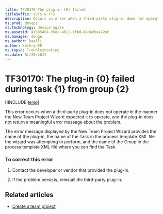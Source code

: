 ```yaml
---
title: TF30170-The plug-in {0} failed titleSuffix: VSTS & TFS
description: Occurs an error when a third-party plug-in does not operate in the manner the New Team Project Wizard expected it to operate.
ms.prod: devops
ms.technology: devops-agile
ms.assetid: 47085404-d5ec-4811-9fbd-84da3be422e6
ms.manager: douge
ms.author: kaelliauthor: KathrynEE
ms.topic: Troubleshooting
ms.date: 01/20/2017
---
```


# TF30170: The plug-in {0} failed during task {1} from group {2}

[!INCLUDE [temp](../../../_shared/dev15-version-header.md)]

This error occurs when a third-party plug-in does not operate in the manner the New Team Project Wizard expected it to operate, and the plug-in does not return a meaningful error message about the problem.  
  
 The error message displayed by the New Team Project Wizard provides the name of the plug-in, the name of the Task in the process template XML file the wizard was attempting to perform, and the name of the Group in the process template XML file where you can find the Task.  
  
### To correct this error  
  
1.  Contact the developer or vendor that provided the plug-in.  
  
2.  If the problem persists, reinstall the third-party plug-in.  
  
## Related articles 
- [Create a team project](../../../../accounts/create-team-project.md)